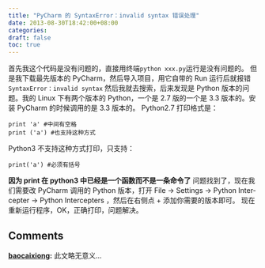 ```yaml
---
title: "PyCharm 的 SyntaxError：invalid syntax 错误处理"
date: 2013-08-30T18:42:00+08:00
categories: 
draft: false
toc: true
---
```


首先我这个代码是没有问题的，直接用终端`python xxx.py`运行是没有问题的。 但是我下载最先版本的 PyCharm，然后导入项目，用它自带的 Run 运行后就报错`SyntaxError：invalid syntax` 然后我就去搜索，后来发现是 Python 版本的问题。我的 Linux 下有两个版本的 Python，一个是 2.7 版的一个是 3.3 版本的。安装 PyCharm 的时候调用的是 3.3 版本的。 Python2.7 打印格式是： 
    
    
    print 'a' #中间有空格
    print ('a') #也支持这种方式

Python3 不支持这种方式打印，只支持： 
    
    
    print('a') #必须有括号

**因为 print 在 python3 中已经是一个函数而不是一条命令了** 问题找到了，现在我们需要改 PyCharm 调用的 Python 版本，打开 File -> Settings -> Python In­ter­cepter -> Python In­ter­cepters ，然后在右侧点 + 添加你需要的版本即可。 现在重新运行程序，OK，正确打印，问题解决。

## Comments

**[baocaixiong](#213 "2014-12-14 00:59:00"):** 此文略无意义...

